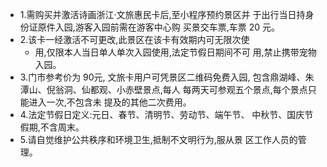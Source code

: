 - 1.需购买并激活诗画浙江·文旅惠民卡后,至小程序预约景区并 于出行当日持身份证原件入园,游客入园前需在游客中心购 买景交车票,车票 20 元。
- 2.该卡一经激活不可更改,此景区在该卡有效期内可无限次使
	- 用,仅限本人当日单人单次入园使用,法定节假日期间不可 用,禁止携带宠物入园。
- 3.门市参考价为 90元, 文旅卡用户可凭景区二维码免费入园, 包含鼎湖峰、朱潭山、倪翁洞、仙都观、小赤壁景点,每人 每两天可参观五个景点,每个景点只能进入一次,不包含未 提及的其他二次费用。
- 4.法定节假日定义:元日、春节、清明节、劳动节、端午节、 中秋节、国庆节假期,不含周末。
- 5.请自觉维护公共秩序和环境卫生,抵制不文明行为,服从景 区工作人员的管理。